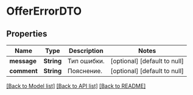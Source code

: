# OfferErrorDTO
## Properties

| Name | Type | Description | Notes |
|------------ | ------------- | ------------- | -------------|
| **message** | **String** | Тип ошибки. | [optional] [default to null] |
| **comment** | **String** | Пояснение. | [optional] [default to null] |

[[Back to Model list]](../README.md#documentation-for-models) [[Back to API list]](../README.md#documentation-for-api-endpoints) [[Back to README]](../README.md)

